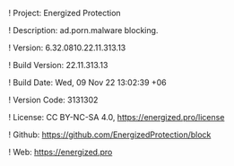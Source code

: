 ! Project: Energized Protection

! Description: ad.porn.malware blocking.

! Version: 6.32.0810.22.11.313.13

! Build Version: 22.11.313.13

! Build Date: Wed, 09 Nov 22 13:02:39 +06

! Version Code: 3131302

! License: CC BY-NC-SA 4.0, https://energized.pro/license

! Github: https://github.com/EnergizedProtection/block

! Web: https://energized.pro
